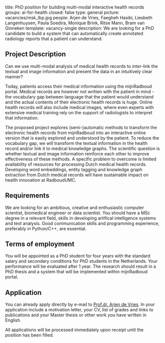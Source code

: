 title: PhD position for building multi-modal interactive health records
groups: ai-for-health 
closed: false
type: general
picture: vacancies/msk_lbp.jpg
people: Arjen de Vries, Faegheh Hasibi, Liesbeth Langenhuysen, Paula Soedira, Monique Brink, Ritse Mann, Bram van Ginneken 
template: vacancy-single
description: We are looking for a PhD candidate to build a system that can automatically create annotated radiology reports that a patient can understand.

## Project Description

Can we use multi-modal analysis of medical health records to inter-link the textual and image information and present the data in an intuitively clear manner?

Today, patients access their medical information using the mijnRadboud portal. Medical records are however not written with the patient in mind - the vocabulary gap between language that the patient would understand and the actual contents of their electronic health records is huge. Online health records will also include medical images, where even experts with extensive medical training rely on the support of radiologists to interpret that information. 

The proposed project explores (semi-)automatic methods to transform the electronic health records from mijnRadboud into an interactive online version that is easily explored and understood by the patient. To reduce the vocabulary gap, we will transform the textual information in the health record and/or link it to medical knowledge graphs. The scientific question is whether textual and image information reinforce each other to improve effectiveness of these methods. A specific problem to overcome is limited availability of resources for processing Dutch medical health records. Developing word embeddings, entity tagging and knowledge graph extraction from Dutch medical records will have sustainable impact on health innovation at RadboudUMC.

## Requirements

We are looking for an ambitious, creative and enthusiastic computer scientist, biomedical engineer or data scientist. You should have a MSc degree in a relevant field, skills in developing artifical intelligence systems and text analysis. Good communication skills and programming experience, preferably in Python/C++, are essential. 
## Terms of employment

You will be appointed as a PhD student for four years with the standard salary and secondary conditions for PhD students in the Netherlands. Your performance will be evaluated after 1 year. The research should result in a PhD thesis and a system that will be implemented within mijnRadboud portal.

## Application

You can already apply directly by e-mail to [Prof.dr. Arjen de Vries](mailto:A.deVries@cs.ru.nl). In your application include a motivation letter, your CV, list of grades and links to publications and your Master thesis or other work you have written in English.

All applications will be processed immediately upon receipt until the position has been filled.
